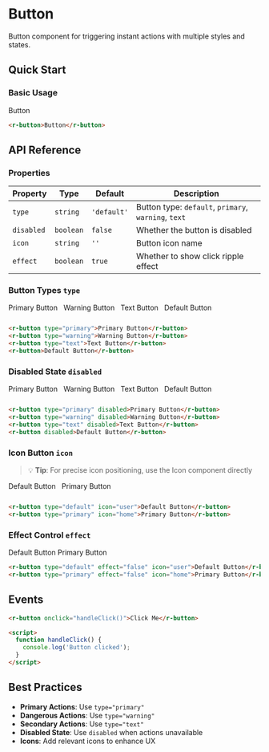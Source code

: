 # Button

Button component for triggering instant actions with multiple styles and states.

## Quick Start

### Basic Usage

<r-button>Button</r-button>

```html
<r-button>Button</r-button>
```

## API Reference

### Properties

| Property   | Type      | Default     | Description                                          |
| ---------- | --------- | ----------- | ---------------------------------------------------- |
| `type`     | `string`  | `'default'` | Button type: `default`, `primary`, `warning`, `text` |
| `disabled` | `boolean` | `false`     | Whether the button is disabled                       |
| `icon`     | `string`  | `''`        | Button icon name                                     |
| `effect`   | `boolean` | `true`      | Whether to show click ripple effect                  |

### Button Types `type`

<div style="display:inline-block;margin-right: 8px;margin-bottom: 12px;">
     <r-button type="primary">Primary Button</r-button>
</div>
<div style="display:inline-block;margin-right: 8px;margin-bottom: 12px;">
     <r-button type="warning">Warning Button</r-button>
</div>
<div style="display:inline-block;margin-right: 8px;margin-bottom: 12px;">
    <r-button type="text">Text Button</r-button>
</div>
<div style="display:inline-block;margin-right: 8px;margin-bottom: 12px;">
    <r-button>Default Button</r-button>
</div>

```html
<r-button type="primary">Primary Button</r-button>
<r-button type="warning">Warning Button</r-button>
<r-button type="text">Text Button</r-button>
<r-button>Default Button</r-button>
```

### Disabled State `disabled`

<div style="display:inline-block;margin-right: 8px;margin-bottom: 12px;">
     <r-button type="primary" disabled>Primary Button</r-button>
</div>
<div style="display:inline-block;margin-right: 8px;margin-bottom: 12px;">
     <r-button type="warning" disabled>Warning Button</r-button>
</div>
<div style="display:inline-block;margin-right: 8px;margin-bottom: 12px;">
    <r-button type="text" disabled>Text Button</r-button>
</div>
<div style="display:inline-block;margin-right: 8px;margin-bottom: 12px;">
    <r-button disabled>Default Button</r-button>
</div>

```html
<r-button type="primary" disabled>Primary Button</r-button>
<r-button type="warning" disabled>Warning Button</r-button>
<r-button type="text" disabled>Text Button</r-button>
<r-button disabled>Default Button</r-button>
```

### Icon Button `icon`

> 💡 **Tip**: For precise icon positioning, use the Icon component directly

<div style="display:inline-block;margin-right: 8px;margin-bottom: 12px;">
     <r-button type="default" icon="user">Default Button</r-button>
</div>
<div style="display:inline-block;margin-right: 8px;margin-bottom: 12px;">
     <r-button type="primary" icon="home">Primary Button</r-button>
</div>

```html
<r-button type="default" icon="user">Default Button</r-button>
<r-button type="primary" icon="home">Primary Button</r-button>
```

### Effect Control `effect`

<r-button type="default" effect="false" icon="user">Default Button</r-button>
<r-button type="primary" effect="false" icon="home">Primary Button</r-button>

```html
<r-button type="default" effect="false" icon="user">Default Button</r-button>
<r-button type="primary" effect="false" icon="home">Primary Button</r-button>
```

## Events

```html
<r-button onclick="handleClick()">Click Me</r-button>

<script>
  function handleClick() {
    console.log('Button clicked');
  }
</script>
```

## Best Practices

- **Primary Actions**: Use `type="primary"`
- **Dangerous Actions**: Use `type="warning"`
- **Secondary Actions**: Use `type="text"`
- **Disabled State**: Use `disabled` when actions unavailable
- **Icons**: Add relevant icons to enhance UX
